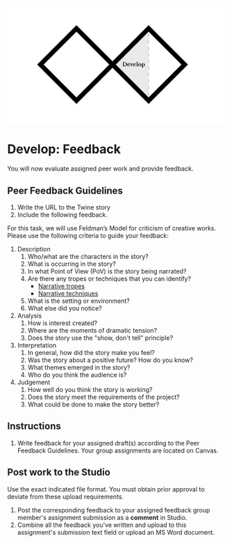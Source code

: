 ![Double Diamond Develop Phase graphic](/assets/dd-process-develop-1200px@2x.png)


# Develop: Feedback

You will now evaluate assigned peer work and provide feedback.

## Peer Feedback Guidelines

1. Write the URL to the Twine story
2. Include the following feedback. 

For this task, we will use Feldman’s Model for criticism of creative works. Please use the following criteria to guide your feedback:

1. Description
   1. Who/what are the characters in the story?
   2. What is occurring in the story?
   3. In what Point of View \(PoV\) is the story being narrated?
   4. Are there any tropes or techniques that you can identify?
      - [Narrative tropes](http://tvtropes.org/pmwiki/pmwiki.php/Main/NarrativeTropes)
      - [Narrative techniques](https://ipfs.io/ipfs/QmXoypizjW3WknFiJnKLwHCnL72vedxjQkDDP1mXWo6uco/wiki/List_of_narrative_techniques.html)
   5. What is the setting or environment?
   6. What else did you notice?
2. Analysis
   1. How is interest created?
   2. Where are the moments of dramatic tension?
   3. Does the story use the "show, don't tell" principle?
3. Interpretation
   1. In general, how did the story make you feel?
   2. Was the story about a positive future? How do you know?
   3. What themes emerged in the story?
   4. Who do you think the audience is?
4. Judgement
   1. How well do you think the story is working?
   2. Does the story meet the requirements of the project?
   3. What could be done to make the story better?

## Instructions

1. Write feedback for your assigned draft\(s\) according to the Peer Feedback Guidelines. Your group assignments are located on Canvas.

## Post work to the Studio

Use the exact indicated file format. You must obtain prior approval to deviate from these upload requirements.

1. Post the corresponding feedback to your assigned feedback group member's assignment submission as a **comment** in Studio.
2. Combine all the feedback you've written and upload to this assignment's submission text field or upload an MS Word document.